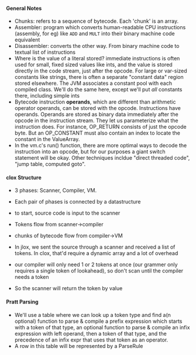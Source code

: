 #### General Notes
* Chunks: refers to a sequence of bytecode. Each 'chunk' is an array.
* Assembler: program which converts human-readable CPU instructions (assembly, for eg) like `ADD` and `MULT` into their binary machine code equivalent
* Disassembler: converts the other way. From binary machine code to textual list of instructions
* Where is the value of a literal stored? immediate instructions is often used for small, fixed sized values like ints, and the value is stored directly in the code stream, just after the opcode. For large or var-sized constants like strings, there is often a separate "constant data" region stored elsewhere. The JVM associates a constant pool with each compiled class. We'll do the same here, except we'll put _all_ constants there, including simple ints
* Bytecode instruction **operands**, which are different than arithmetic operator operands, can be stored with the opcode. Instructions have operands. Operands are stored as binary data immediately after the opcode in the instruction stream. They let us parameterize what the instruction does. For instance, OP_RETURN consists of just the opcode byte. But an OP_CONSTANT must also contain an index to locate the constant in the ValueArray. 
* In the vm.c's run() function, there are more optimal ways to decode the instruction into an opcode, but for our purposes a giant switch statement will be okay. Other techniques incldue "direct threaded code", "jump table, computed goto".
#### clox Structure 
* 3 phases: Scanner, Compiler, VM. 
* Each pair of phases is connected by a datastructure
* to start, source code is input to the scanner
* Tokens flow from scanner->compiler
* chunks of bytecode flow from compiler->VM

* In jlox, we sent the source through a scanner and received a list of tokens. In clox, that'd require a dynamic array and a lot of overhead
* our compiler will only need 1 or 2 tokens at once (our grammer only requires a single token of lookahead), so don't scan until the compiler needs a token
* So the scanner will return the token by value

#### Pratt Parsing
* We'll use a table where we can look up a token type and find a(n optional) function to parse & compile a prefix expression which starts with a token of that type, an optional function to parse & compile an infix expression with left operand, then a token of that type, and the precedence of an infix expr that uses that token as an operator.
* A row in this table will be represented by a ParseRule